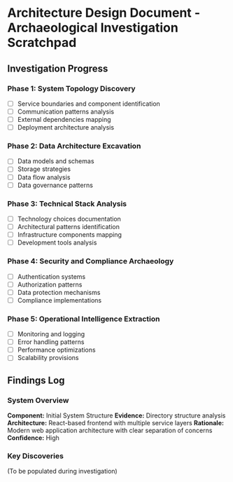 # Architecture Design Document - Archaeological Investigation Scratchpad

## Investigation Progress

### Phase 1: System Topology Discovery
- [ ] Service boundaries and component identification
- [ ] Communication patterns analysis
- [ ] External dependencies mapping
- [ ] Deployment architecture analysis

### Phase 2: Data Architecture Excavation
- [ ] Data models and schemas
- [ ] Storage strategies
- [ ] Data flow analysis
- [ ] Data governance patterns

### Phase 3: Technical Stack Analysis
- [ ] Technology choices documentation
- [ ] Architectural patterns identification
- [ ] Infrastructure components mapping
- [ ] Development tools analysis

### Phase 4: Security and Compliance Archaeology
- [ ] Authentication systems
- [ ] Authorization patterns
- [ ] Data protection mechanisms
- [ ] Compliance implementations

### Phase 5: Operational Intelligence Extraction
- [ ] Monitoring and logging
- [ ] Error handling patterns
- [ ] Performance optimizations
- [ ] Scalability provisions

## Findings Log

### System Overview
**Component:** Initial System Structure
**Evidence:** Directory structure analysis
**Architecture:** React-based frontend with multiple service layers
**Rationale:** Modern web application architecture with clear separation of concerns
**Confidence:** High

### Key Discoveries
(To be populated during investigation)
